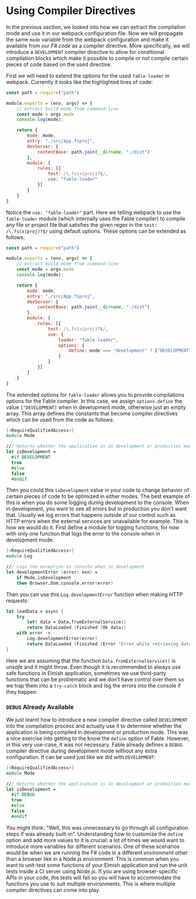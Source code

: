 # Using Compiler Directives

In the previous section, we looked into how we can extract the compilation mode and use it in our webpack configuration file. Now we will propagate the same `mode` variable from the webpack configuration and make it available from *our F# code* as a compiler directive. More specifically, we will introduce a `DEVELOPMENT` compiler directive to allow for conditional compilation blocks which make it possible to compile or not compile certain pieces of code based on the used directive.

First we will need to extend the options for the used `fable-loader` in webpack. Currently it looks like the highlighted lines of code:
```js {highlight: [15, 16, 17, 18]}
const path = require("path")

module.exports = (env, argv) => {
    // extract build mode from command-line
    const mode = argv.mode
    console.log(mode);

    return {
        mode: mode,
        entry: "./src/App.fsproj",
        devServer: {
            contentBase: path.join(__dirname, "./dist")
        },
        module: {
            rules: [{
                test: /\.fs(x|proj)?$/,
                use: "fable-loader"
            }]
        }
    }
}
```
Notice the `use: "fable-loader"` part. Here we telling webpack to use the `fable-loader` module (which internally uses the Fable compiler) to compile any file or project file that satisfies the given regex in the `test: /\.fs(x|proj)?$/` using default options. These options can be extended as follows:
```js {highlight: [18, 19, 20, 21]}
const path = require("path")

module.exports = (env, argv) => {
    // extract build mode from command-line
    const mode = argv.mode
    console.log(mode);

    return {
        mode: mode,
        entry: "./src/App.fsproj",
        devServer: {
            contentBase: path.join(__dirname, "./dist")
        },
        module: {
            rules: [{
                test: /\.fs(x|proj)?$/,
                use: {
                    loader: "fable-loader",
                    options: {
                        define: mode === "development" ? ["DEVELOPMENT"] : []
                    }
                }
            }]
        }
    }
}
```
The extended options for `fable-loader` allows you to provide compilations options for the Fable compiler. In this case, we assign `options.define` the value `["DEVELOPMENT]` when in development mode, otherwise just an empty array. This array defines the constants that become compiler directives which can be used from the code as follows:
```fsharp
[<RequireQualifiedAccess>]
module Mode

/// Returns whether the application is in development or production mode
let isDevelopment =
  #if DEVELOPMENT
  true
  #else
  false
  #endif
```
Then you could this `isDevelopment` value in your code to change behavior of certain pieces of code to be optimized in either modes. The best example of this is when you do some logging during development to the console. When in development, you want to see all errors but in production you don't want that. Usually we log errors that happens outside of our control such as HTTP errors when the external services are unavailable for example. This is how we would do it. First define a module for logging functions, for now with only one function that logs the error to the console when in development mode:
```fsharp
[<RequireQualifiedAccess>]
module Log

/// Logs the exception to console when in development.
let developmentError (error: exn) =
    if Mode.isDevelopment
    then Browser.Dom.console.error(error)
```
Then you can use this `Log.developmentError` function when making HTTP requests:
```fsharp
let loadData = async {
    try
        let! data = Data.fromExternalService()
        return DataLoaded (Finished (Ok data))
    with error ->
        Log.developmentError(error)
        return DataLoaded (Finished (Error "Error while retrieving data from the external service"))
}
```
Here we are assuming that the function `Data.fromExternalService()` is *unsafe* and it might throw. Even though it is recommended to always use safe functions in Elmish application, sometimes we use third-party functions that can be problematic and we don't have control over them so we trap them into a `try-catch` block and log the errors into the console if they happen.


### `DEBUG` Already Available

We just learnt how to introduce a new compiler directive called `DEVELOPMENT` into the compilation process and actually use it to determine whether the application is being compiled in development or production mode. This was a nice exercise into getting to the know the `define` option of Fable. However, in this very use-case, it was not necessary. Fable already defines a `DEBUG` compiler directive during development mode without any extra configuration. It can be used just like we did with `DEVELOPMENT`:
```fsharp {highlight: [6]}
[<RequireQualifiedAccess>]
module Mode

/// Returns whether the application is in development or production mode
let isDevelopment =
  #if DEBUG
  true
  #else
  false
  #endif
```
You might think: "Well, this was unnecessary to go through all configuration steps if was already built-in". Understanding how to customize the `define` option and add more values to it is crucial: a lot of times we would want to introduce more variables for different scenarios. One of these scenarios would be when we are running the F# code in a different *environment* other than a browser like in a Node.js environment. This is common when you want to unit-test some functions of your Elmish application and run the unit tests inside a CI server using Node.js. If you are using browser-specific APIs in your code, the tests will fail so you will have to accommodate the functions you use to suit multiple environments. This is where multiple compiler directives can come into play.
